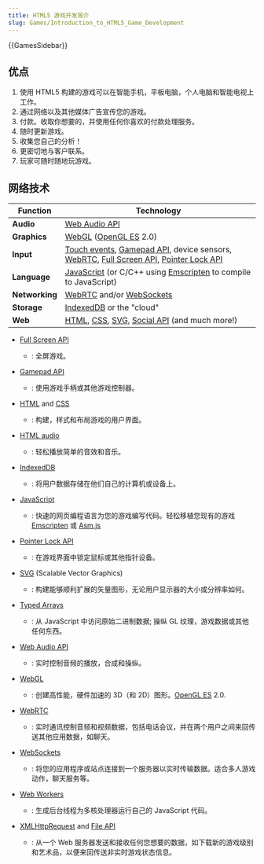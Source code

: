 ```yaml
---
title: HTML5 游戏开发简介
slug: Games/Introduction_to_HTML5_Game_Development
---
```


{{GamesSidebar}}

## 优点

1. 使用 HTML5 构建的游戏可以在智能手机，平板电脑，个人电脑和智能电视上工作。
2. 通过网络以及其他媒体广告宣传您的游戏。
3. 付款。收取你想要的，并使用任何你喜欢的付款处理服务。
4. 随时更新游戏。
5. 收集您自己的分析！
6. 更密切地与客户联系。
7. 玩家可随时随地玩游戏。

## 网络技术

| **Function**   | **Technology**                                                                                                                                                                                                                                                      |
| -------------- | ------------------------------------------------------------------------------------------------------------------------------------------------------------------------------------------------------------------------------------------------------------------- |
| **Audio**      | [Web Audio API](/zh-CN/docs/Web_Audio_API)                                                                                                                                                                                                                          |
| **Graphics**   | [WebGL](/zh-CN/docs/WebGL) ([OpenGL ES](http://www.khronos.org/opengles/) 2.0)                                                                                                                                                                                      |
| **Input**      | [Touch events](/zh-CN/docs/DOM/Touch_events), [Gamepad API](/zh-CN/docs/API/Gamepad/Using_Gamepad_API), device sensors, [WebRTC](/zh-CN/docs/WebRTC), [Full Screen API](/zh-CN/docs/DOM/Using_fullscreen_mode), [Pointer Lock API](/zh-CN/docs/WebAPI/Pointer_Lock) |
| **Language**   | [JavaScript](/zh-CN/docs/JavaScript) (or C/C++ using [Emscripten](https://github.com/kripken/emscripten/wiki) to compile to JavaScript)                                                                                                                             |
| **Networking** | [WebRTC](/zh-CN/docs/WebRTC) and/or [WebSockets](/zh-CN/docs/WebSockets)                                                                                                                                                                                            |
| **Storage**    | [IndexedDB](/zh-CN/docs/IndexedDB) or the "cloud"                                                                                                                                                                                                                   |
| **Web**        | [HTML](/zh-CN/docs/HTML), [CSS](/zh-CN/docs/CSS), [SVG](/zh-CN/docs/SVG), [Social API](/zh-CN/docs/Social_API) (and much more!)                                                                                                                                     |

- [Full Screen API](/zh-CN/docs/DOM/Using_fullscreen_mode)
  - : 全屏游戏。
- [Gamepad API](/zh-CN/docs/API/Gamepad/Using_Gamepad_API)
  - : 使用游戏手柄或其他游戏控制器。
- [HTML](/zh-CN/docs/HTML) and [CSS](/zh-CN/docs/CSS)
  - : 构建，样式和布局游戏的用户界面。
- [HTML audio](/zh-CN/docs/HTML/Element/audio)
  - : 轻松播放简单的音效和音乐。
- [IndexedDB](/zh-CN/docs/IndexedDB)
  - : 将用户数据存储在他们自己的计算机或设备上。
- [JavaScript](/zh-CN/docs/JavaScript)
  - : 快速的网页编程语言为您的游戏编写代码。轻松移植您现有的游戏 [Emscripten](https://github.com/kripken/emscripten/wiki) 或 [Asm.js](http://asmjs.org/spec/latest/)
- [Pointer Lock API](/zh-CN/docs/WebAPI/Pointer_Lock)
  - : 在游戏界面中锁定鼠标或其他指针设备。
- [SVG](/zh-CN/docs/SVG) (Scalable Vector Graphics)
  - : 构建能够顺利扩展的矢量图形，无论用户显示器的大小或分辨率如何。
- [Typed Arrays](/zh-CN/docs/JavaScript/Typed_arrays)

  - : 从 JavaScript 中访问原始二进制数据; 操纵 GL 纹理，游戏数据或其他任何东西。

- [Web Audio API](/zh-CN/docs/Web_Audio_API)
  - : 实时控制音频的播放，合成和操纵。
- [WebGL](/zh-CN/docs/WebGL)
  - : 创建高性能，硬件加速的 3D（和 2D）图形。[OpenGL ES](http://www.khronos.org/opengles/) 2.0.
- [WebRTC](/zh-CN/docs/WebRTC)
  - : 实时通讯控制音频和视频数据，包括电话会议，并在两个用户之间来回传送其他应用数据，如聊天。
- [WebSockets](/zh-CN/docs/WebSockets)
  - : 将您的应用程序或站点连接到一个服务器以实时传输数据。适合多人游戏动作，聊天服务等。
- [Web Workers](/zh-CN/docs/DOM/Using_web_workers)
  - : 生成后台线程为多核处理器运行自己的 JavaScript 代码。
- [XMLHttpRequest](/zh-CN/docs/DOM/XMLHttpRequest) and [File API](/zh-CN/docs/DOM/File_API)
  - : 从一个 Web 服务器发送和接收任何您想要的数据，如下载新的游戏级别和艺术品，以便来回传送非实时游戏状态信息。
